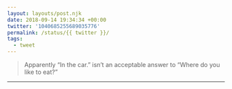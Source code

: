 ```yaml
---
layout: layouts/post.njk
date: 2018-09-14 19:34:34 +00:00
twitter: '1040685255689035776'
permalink: /status/{{ twitter }}/
tags: 
  - tweet
---
```


> Apparently “In the car.” isn’t an acceptable answer to “Where do you like to eat?”

---
